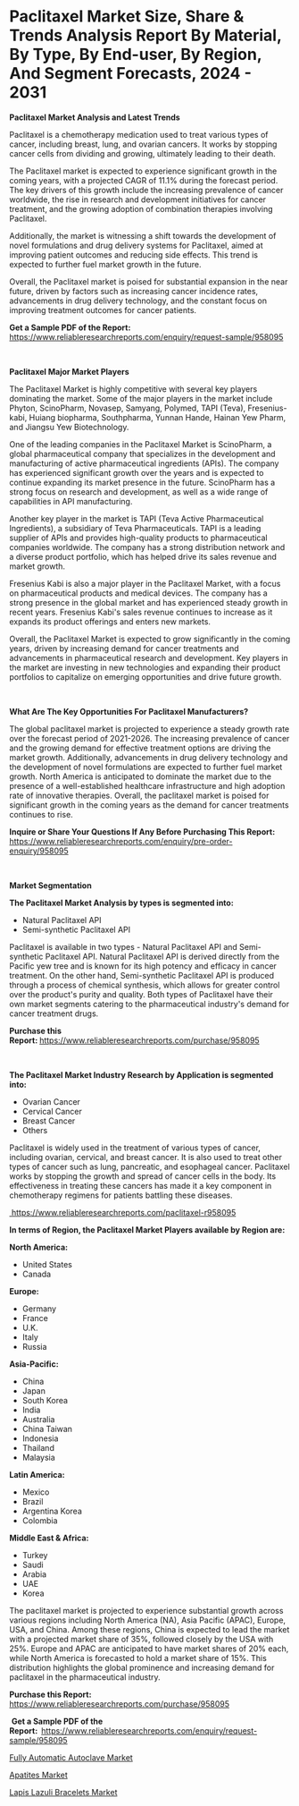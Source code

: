 <p><h1>Paclitaxel Market Size, Share & Trends Analysis Report By Material, By Type, By End-user, By Region, And Segment Forecasts, 2024 - 2031</h1></p><p><strong>Paclitaxel Market Analysis and Latest Trends</strong></p>
<p><p>Paclitaxel is a chemotherapy medication used to treat various types of cancer, including breast, lung, and ovarian cancers. It works by stopping cancer cells from dividing and growing, ultimately leading to their death.</p><p>The Paclitaxel market is expected to experience significant growth in the coming years, with a projected CAGR of 11.1% during the forecast period. The key drivers of this growth include the increasing prevalence of cancer worldwide, the rise in research and development initiatives for cancer treatment, and the growing adoption of combination therapies involving Paclitaxel.</p><p>Additionally, the market is witnessing a shift towards the development of novel formulations and drug delivery systems for Paclitaxel, aimed at improving patient outcomes and reducing side effects. This trend is expected to further fuel market growth in the future.</p><p>Overall, the Paclitaxel market is poised for substantial expansion in the near future, driven by factors such as increasing cancer incidence rates, advancements in drug delivery technology, and the constant focus on improving treatment outcomes for cancer patients.</p></p>
<p><strong>Get a Sample PDF of the Report:&nbsp;</strong> <a href="https://www.reliableresearchreports.com/enquiry/request-sample/958095">https://www.reliableresearchreports.com/enquiry/request-sample/958095</a></p>
<p>&nbsp;</p>
<p><strong>Paclitaxel Major Market Players</strong></p>
<p><p>The Paclitaxel Market is highly competitive with several key players dominating the market. Some of the major players in the market include Phyton, ScinoPharm, Novasep, Samyang, Polymed, TAPI (Teva), Fresenius-kabi, Huiang biopharma, Southpharma, Yunnan Hande, Hainan Yew Pharm, and Jiangsu Yew Biotechnology.</p><p>One of the leading companies in the Paclitaxel Market is ScinoPharm, a global pharmaceutical company that specializes in the development and manufacturing of active pharmaceutical ingredients (APIs). The company has experienced significant growth over the years and is expected to continue expanding its market presence in the future. ScinoPharm has a strong focus on research and development, as well as a wide range of capabilities in API manufacturing.</p><p>Another key player in the market is TAPI (Teva Active Pharmaceutical Ingredients), a subsidiary of Teva Pharmaceuticals. TAPI is a leading supplier of APIs and provides high-quality products to pharmaceutical companies worldwide. The company has a strong distribution network and a diverse product portfolio, which has helped drive its sales revenue and market growth.</p><p>Fresenius Kabi is also a major player in the Paclitaxel Market, with a focus on pharmaceutical products and medical devices. The company has a strong presence in the global market and has experienced steady growth in recent years. Fresenius Kabi's sales revenue continues to increase as it expands its product offerings and enters new markets.</p><p>Overall, the Paclitaxel Market is expected to grow significantly in the coming years, driven by increasing demand for cancer treatments and advancements in pharmaceutical research and development. Key players in the market are investing in new technologies and expanding their product portfolios to capitalize on emerging opportunities and drive future growth.</p></p>
<p>&nbsp;</p>
<p><strong>What Are The Key Opportunities For Paclitaxel Manufacturers?</strong></p>
<p><p>The global paclitaxel market is projected to experience a steady growth rate over the forecast period of 2021-2026. The increasing prevalence of cancer and the growing demand for effective treatment options are driving the market growth. Additionally, advancements in drug delivery technology and the development of novel formulations are expected to further fuel market growth. North America is anticipated to dominate the market due to the presence of a well-established healthcare infrastructure and high adoption rate of innovative therapies. Overall, the paclitaxel market is poised for significant growth in the coming years as the demand for cancer treatments continues to rise.</p></p>
<p><strong>Inquire or Share Your Questions If Any Before Purchasing This Report:</strong> <a href="https://www.reliableresearchreports.com/enquiry/pre-order-enquiry/958095">https://www.reliableresearchreports.com/enquiry/pre-order-enquiry/958095</a></p>
<p>&nbsp;</p>
<p><strong>Market Segmentation</strong></p>
<p><strong>The Paclitaxel Market Analysis by types is segmented into:</strong></p>
<p><ul><li>Natural Paclitaxel API</li><li>Semi-synthetic Paclitaxel API</li></ul></p>
<p><p>Paclitaxel is available in two types - Natural Paclitaxel API and Semi-synthetic Paclitaxel API. Natural Paclitaxel API is derived directly from the Pacific yew tree and is known for its high potency and efficacy in cancer treatment. On the other hand, Semi-synthetic Paclitaxel API is produced through a process of chemical synthesis, which allows for greater control over the product's purity and quality. Both types of Paclitaxel have their own market segments catering to the pharmaceutical industry's demand for cancer treatment drugs.</p></p>
<p><strong>Purchase this Report:&nbsp;</strong><a href="https://www.reliableresearchreports.com/purchase/958095">https://www.reliableresearchreports.com/purchase/958095</a></p>
<p>&nbsp;</p>
<p><strong>The Paclitaxel Market Industry Research by Application is segmented into:</strong></p>
<p><ul><li>Ovarian Cancer</li><li>Cervical Cancer</li><li>Breast Cancer</li><li>Others</li></ul></p>
<p><p>Paclitaxel is widely used in the treatment of various types of cancer, including ovarian, cervical, and breast cancer. It is also used to treat other types of cancer such as lung, pancreatic, and esophageal cancer. Paclitaxel works by stopping the growth and spread of cancer cells in the body. Its effectiveness in treating these cancers has made it a key component in chemotherapy regimens for patients battling these diseases.</p></p>
<p><a href="https://www.reliableresearchreports.com/paclitaxel-r958095">&nbsp;https://www.reliableresearchreports.com/paclitaxel-r958095</a></p>
<p><strong>In terms of Region, the Paclitaxel Market Players available by Region are:</strong></p>
<p>
    <p> <strong> North America: </strong>
        <ul>
            <li>United States</li>
            <li>Canada</li>
        </ul>
        </p> 
    <p> <strong> Europe: </strong>
        <ul>
            <li>Germany</li>
            <li>France</li>
            <li>U.K.</li>
            <li>Italy</li>
            <li>Russia</li>
        </ul>
        </p> 
    <p> <strong> Asia-Pacific: </strong>
        <ul>
            <li>China</li>
            <li>Japan</li>
            <li>South Korea</li>
            <li>India</li>
            <li>Australia</li>
            <li>China Taiwan</li>
            <li>Indonesia</li>
            <li>Thailand</li>
            <li>Malaysia</li>
        </ul>
        </p> 
    <p> <strong> Latin America: </strong>
        <ul>
            <li>Mexico</li>
            <li>Brazil</li>
            <li>Argentina Korea</li>
            <li>Colombia</li>
        </ul>
        </p> 
    <p> <strong> Middle East & Africa: </strong>
        <ul>
            <li>Turkey</li>
            <li>Saudi</li>
            <li>Arabia</li>
            <li>UAE</li>
            <li>Korea</li>
        </ul>
    </p>
    </p>
<p><p>The paclitaxel market is projected to experience substantial growth across various regions including North America (NA), Asia Pacific (APAC), Europe, USA, and China. Among these regions, China is expected to lead the market with a projected market share of 35%, followed closely by the USA with 25%. Europe and APAC are anticipated to have market shares of 20% each, while North America is forecasted to hold a market share of 15%. This distribution highlights the global prominence and increasing demand for paclitaxel in the pharmaceutical industry.</p></p>
<p><strong>Purchase this Report: </strong><a href="https://www.reliableresearchreports.com/purchase/958095">https://www.reliableresearchreports.com/purchase/958095</a></p>
<p>&nbsp;<strong>Get a Sample PDF of the Report:&nbsp;&nbsp;</strong><a href="https://www.reliableresearchreports.com/enquiry/request-sample/958095">https://www.reliableresearchreports.com/enquiry/request-sample/958095</a></p>
<p><strong></strong></p>
<p><p><a href="https://view.publitas.com/reportprime-1/fully-automatic-autoclave-market-size-share-analysis-growth-trends-forecasts-2024-2031/">Fully Automatic Autoclave Market</a></p><p><a href="https://github.com/gcimaudf65/Market-Research-Report-List-1/blob/main/apatites-market.md">Apatites Market</a></p><p><a href="https://github.com/pennyaldbrittonh658/Market-Research-Report-List-1/blob/main/lapis-lazuli-bracelets-market.md">Lapis Lazuli Bracelets Market</a></p></p>